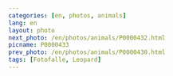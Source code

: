 ```yaml
---
categories: [en, photos, animals]
lang: en
layout: photo
next_photo: /en/photos/animals/P0000432.html
picname: P0000433
prev_photo: /en/photos/animals/P0000430.html
tags: [Fotofalle, Leopard]
---
```

